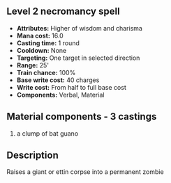 ## Level 2 necromancy spell

- **Attributes:** Higher of wisdom and charisma
- **Mana cost:** 16.0
- **Casting time:** 1 round
- **Cooldown:** None
- **Targeting:** One target in selected direction
- **Range:** 25'
- **Train chance:** 100%
- **Base write cost:** 40 charges
- **Write cost:** From half to full base cost
- **Components:** Verbal, Material

## Material components - 3 castings

1. a clump of bat guano

## Description

Raises a giant or ettin corpse into a permanent zombie
